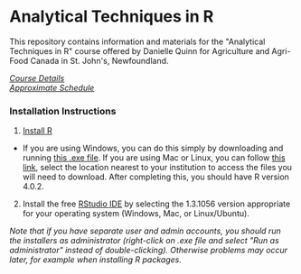 # Analytical Techniques in R  

This repository contains information and materials for the "Analytical Techniques in R" course offered by Danielle Quinn for Agriculture and Agri-Food Canada in St. John's, Newfoundland.  

[*Course Details*](https://github.com/DanielleQuinn/AAFC_Workshop/blob/master/CourseOutline.md)  
[*Approximate Schedule*](https://github.com/DanielleQuinn/AAFC_Workshop/blob/master/CourseSchedule.md)  

### Installation Instructions

1. [Install R](https://www.r-project.org/)  
- If you are using Windows, you can do this simply by downloading and running [this .exe file](https://cran.r-project.org/bin/windows/base/release.htm). If you are using Mac or Linux, you can follow [this link](https://cran.r-project.org/mirrors.html), select the location nearest to your institution to access the files you will need to download. After completing this, you should have R version 4.0.2.  

2. Install the free [RStudio IDE](https://www.rstudio.com/products/rstudio/download/#download) by selecting the 1.3.1056 version appropriate for your operating system (Windows, Mac, or Linux/Ubuntu).  

*Note that if you have separate user and admin accounts, you should run the installers as administrator (right-click on .exe file and select "Run as administrator" instead of double-clicking). Otherwise problems may occur later, for example when installing R packages.* 
